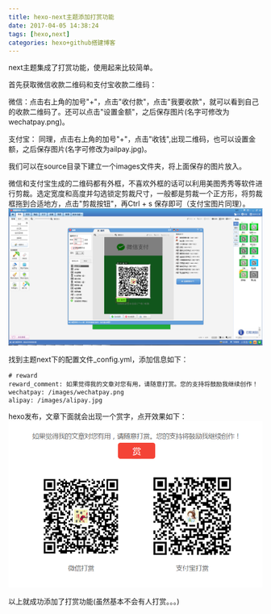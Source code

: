 ```yaml
---
title: hexo-next主题添加打赏功能
date: 2017-04-05 14:38:24
tags: [hexo,next]
categories: hexo+github搭建博客
---
```

next主题集成了打赏功能，使用起来比较简单。

首先获取微信收款二维码和支付宝收款二维码：

微信：点击右上角的加号"+"，点击"收付款"，点击"我要收款"，就可以看到自己的收款二维码了。还可以点击"设置金额"，之后保存图片(名字可修改为wechatpay.png)。

支付宝： 同理，点击右上角的加号"+"，点击"收钱",出现二维码，也可以设置金额，之后保存图片(名字可修改为ailpay.jpg)。

我们可以在source目录下建立一个images文件夹，将上面保存的图片放入。

微信和支付宝生成的二维码都有外框，不喜欢外框的话可以利用美图秀秀等软件进行剪裁。选定宽度和高度并勾选锁定剪裁尺寸，一般都是剪裁一个正方形，将剪裁框拖到合适地方，点击"剪裁按钮"，再Ctrl + s 保存即可（支付宝图片同理）。
![剪裁图片](hexo-next主题添加打赏功能/20170408140902.png)

找到主题next下的配置文件_config.yml，添加信息如下：
```
# reward
reward_comment: 如果觉得我的文章对您有用，请随意打赏。您的支持将鼓励我继续创作！
wechatpay: /images/wechatpay.png
alipay: /images/alipay.jpg
```
hexo发布，文章下面就会出现一个赏字，点开效果如下：
![打赏效果](hexo-next主题添加打赏功能/20170405151647.png)

以上就成功添加了打赏功能(虽然基本不会有人打赏。。。)
